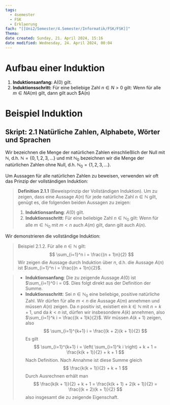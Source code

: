 ```yaml
---
tags:
  - 4semester
  - FSK
  - Erklaerung
fach: "[[Uni2/Semester/4.Semester/Informatik/FSK/FSK]]"
Thema: 
date created: Sunday, 21. April 2024, 15:16
date modified: Wednesday, 24. April 2024, 00:04
---
```


# Aufbau einer Induktion

1. **Induktionsanfang:** A(0) gilt.
2. **Induktionsschritt:** Für eine beliebige Zahl $n ∈ N>0$ gilt: Wenn für alle $m ∈ N A(m)$ gilt, dann gilt auch $A(n)


# Beispiel Induktion
## Skript: 2.1 Natürliche Zahlen, Alphabete, Wörter und Sprachen

Wir bezeichnen die Menge der natürlichen Zahlen einschließlich der Null mit $\mathbb{N}$, d.h. $\mathbb{N} = \{0,1,2,3,…\}$ und mit $\mathbb{N}_0$ bezeichnen wir die Menge der natürlichen Zahlen ohne Null, d.h. $\mathbb{N}_0 = \{1,2,3,…\}$.

Um Aussagen für alle natürlichen Zahlen zu beweisen, verwenden wir oft das Prinzip der vollständigen Induktion:

> **Definition 2.1.1** (Beweisprinzip der Vollständigen Induktion). Um zu zeigen, dass eine Aussage $A(n)$ für jede natürliche Zahl $n \in \mathbb{N}$ gilt, genügt es, die folgenden beiden Aussagen zu zeigen:
> 1. **Induktionsanfang**: $A(0)$ gilt.
> 2. **Induktionsschritt**: Für eine beliebige Zahl $n \in \mathbb{N}_0$ gilt: Wenn für alle $m \in \mathbb{N}_0$ mit $m < n$ auch $A(m)$ gilt, dann gilt auch $A(n)$.

Wir demonstrieren die vollständige Induktion:

> Beispiel 2.1.2. Für alle $n \in \mathbb{N}$ gilt:
> $$
 \sum_{i=1}^n i = \frac{(n + 1)n}{2} 
$$
> Wir zeigen die Aussage durch Induktion über $n$, d.h. die Aussage $A(n)$ ist $\sum_{i=1}^n i = \frac{(n + 1)n}{2}$.

> - **Induktionsanfang**: Die zu zeigende Aussage $A(0)$ ist $\sum_{i=1}^0 i = 0$. Dies folgt direkt aus der Definition der Summe.
> - **Induktionsschritt**: Sei $n \in \mathbb{N}_0$ eine beliebige, positive natürliche Zahl. Wir dürfen für alle $m < n$ die Aussage $A(m)$ annehmen und müssen $A(n)$ zeigen. Da $n$ positiv ist, existiert ein $k \in \mathbb{N}$ mit $n = k + 1$, und da $k < n$ ist, dürfen wir insbesondere $A(k)$ annehmen, also $\sum_{i=1}^k i = \frac{(k + 1)k}{2}$. Wir müssen $A(k + 1)$ zeigen, also 
> $$
 \sum_{i=1}^{k+1} i = \frac{(k + 2)(k + 1)}{2} 
$$
> Es gilt 
> $$
 \sum_{i=1}^{k+1} i = \left( \sum_{i=1}^k i \right) + k + 1 = \frac{k(k + 1)}{2} + k + 1 
$$
> Nach Definition. Nach Annahme ist diese Summe gleich 
> $$
 \frac{k(k + 1)}{2} + k + 1 
$$
> Durch Ausrechnen erhält man 
> $$
 \frac{k(k + 1)}{2} + k + 1 = \frac{k(k + 1) + 2(k + 1)}{2} = \frac{(k + 2)(k + 1)}{2} 
$$
> also insgesamt die zu zeigende Eigenschaft.






